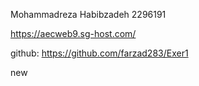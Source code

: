 Mohammadreza Habibzadeh
2296191

https://aecweb9.sg-host.com/

github:
https://github.com/farzad283/Exer1


new